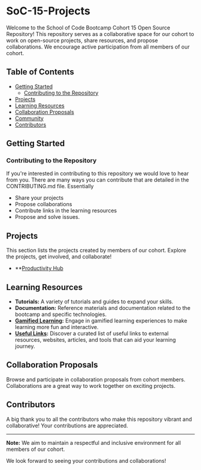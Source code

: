 # SoC-15-Projects

Welcome to the School of Code Bootcamp Cohort 15 Open Source Repository! This repository serves as a collaborative space for our cohort to work on open-source projects, share resources, and propose collaborations. We encourage active participation from all members of our cohort.

## Table of Contents

- [Getting Started](#getting-started)
  - [Contributing to the Repository](#contributing-to-the-repository)
- [Projects](#projects)
- [Learning Resources](#learning-resources)
- [Collaboration Proposals](#collaboration-proposals)
- [Community](#community)
- [Contributors](#contributors)

## Getting Started

### Contributing to the Repository

If you're interested in contributing to this repository we would love to hear from you. There are many ways you can contribute that are detailed in the CONTRIBUTING.md file. Essentially
 - Share your projects
 - Propose collaborations
 - Contribute links in the learning resources
 - Propose and solve issues.

## Projects

This section lists the projects created by members of our cohort. Explore the projects, get involved, and collaborate!

- **[Productivity Hub](projects/productivityHub)

## Learning Resources

- **Tutorials:** A variety of tutorials and guides to expand your skills.
- **Documentation:** Reference materials and documentation related to the bootcamp and specific technologies.
- **[Gamified Learning](LearningResources/gamifiedLearning.md):** Engage in gamified learning experiences to make learning more fun and interactive.
- **[Useful Links](LearningResources/usefulLinks.md):** Discover a curated list of useful links to external resources, websites, articles, and tools that can aid your learning journey.

## Collaboration Proposals

Browse and participate in collaboration proposals from cohort members. Collaborations are a great way to work together on exciting projects.

## Contributors

A big thank you to all the contributors who make this repository vibrant and collaborative! Your contributions are appreciated.

---

**Note:**  We aim to maintain a respectful and inclusive environment for all members of our cohort.

We look forward to seeing your contributions and collaborations! 
